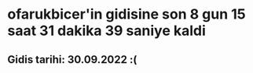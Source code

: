 # ofarukbicer'in gidisine son 8 gun 15 saat 31 dakika 39 saniye kaldi

## Gidis tarihi: 30.09.2022 :(